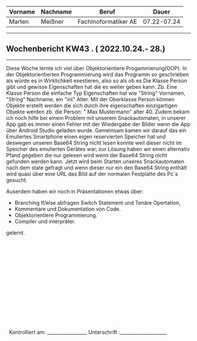 #

| Vorname | Nachname | Beruf | Dauer |
|---|---|---|---|
|Marten| Meißner|FachInoformatiker AE|07.22-07.24|
---

## Wochenbericht KW43 .  ( 2022.10.24.- 28.)

---
Diese Woche lernte ich viel über Objektorientiere Progammierung(OOP).
In der Objektorientierten Programmierung wird das Programm so geschrieben als würde es in Wirklichkeit exestieren, also so als ob es Die Klasse Person gibt und gewisse Eigenschaften hat die es weiter geben kann.
Zb. Eine Klasse Person die einfache Typ Eigenschaften hat wie "String" Vornamen, "String" Nachname,
ein "int" Alter.
Mit der Oberklasse Person können Objekte erstellt werden die sich durch ihre eigenschaften einzigartigen Objekte werden zb. die Person: " Max Mustermann" alter 40.
Zudem bekam ich noch hilfe bei einem Problem mit unserem Snackautomaten, in unserer App gab es immer einen Fehler mit der Wiedergabe der Bilder wenn die App über Android Studio geladen wurde.
Gemeinsam kamen wir darauf das ein Emuliertes Smartphone einen eigen reservierten Speicher hat und deswegen unseren Base64 String nicht lesen konnte weil dieser nicht im Speicher des emulierten Gerätes war,
zur Lösung haben wir einen alternativ Pfand gegeben die nur gelesen wird wenn der Base64 String nicht gefunden werden kann.
Jetzt wird beim Starten unseres Snackautomaten nach dem state gefragt und wenn dieser nur ein den Base64 String enthält wird quasi über eine URL das Bild auf der normalen Festplatte des Pc´s gesucht.

Auserdem haben wir noch in Präsentationen etwas über:

- Branching  If/else abfragen Switch Statement und Tenäre Opertation,
- Kommentare und Dokumentation von Code.
- Objektorientiere Programmierung.
- Compiler und interpräter.

gelernt.
&nbsp;
\
\
\
\
\
\
\
\
\
\
\
\
\
\
\
\
&nbsp;
Kontrolliert am: _________________ Unterschrift  :____________________
